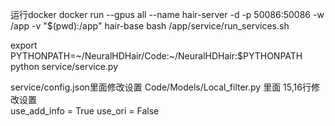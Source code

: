 运行docker
docker run --gpus all --name hair-server -d  -p 50086:50086 -w /app -v "$(pwd):/app" hair-base    bash /app/service/run_services.sh

export PYTHONPATH=~/NeuralHDHair/Code:~/NeuralHDHair:$PYTHONPATH
python service/service.py

service/config.json里面修改设置
Code/Models/Local_filter.py 里面    15,16行修改设置    
use_add_info = True
use_ori = False